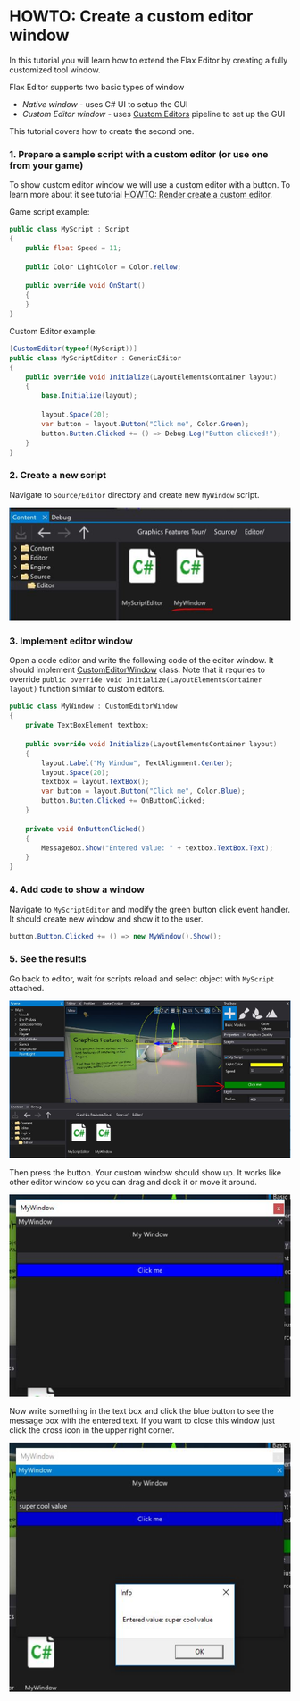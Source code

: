 # HOWTO: Create a custom editor window

In this tutorial you will learn how to extend the Flax Editor by creating a fully customized tool window.

Flax Editor supports two basic types of window
* *Native window* - uses C# UI to setup the GUI
* *Custom Editor window* - uses [Custom Editors](../custom-editors/index.md) pipeline to set up the GUI

This tutorial covers how to create the second one.

### 1. Prepare a sample script with a custom editor (or use one from your game)

To show custom editor window we will use a custom editor with a button.
To learn more about it see tutorial [HOWTO: Render create a custom editor](custom-editor.md).

Game script example:

```cs
public class MyScript : Script
{
    public float Speed = 11;

    public Color LightColor = Color.Yellow;

    public override void OnStart()
    {
    }
}
```

Custom Editor example:

```cs
[CustomEditor(typeof(MyScript))]
public class MyScriptEditor : GenericEditor
{
    public override void Initialize(LayoutElementsContainer layout)
    {
        base.Initialize(layout);

        layout.Space(20);
        var button = layout.Button("Click me", Color.Green);
        button.Button.Clicked += () => Debug.Log("Button clicked!");
    }
}
```

### 2. Create a new script

Navigate to `Source/Editor` directory and create new `MyWindow` script.

![Tutorial](media/custom-window-tutorial-1.jpg)

### 3. Implement editor window

Open a code editor and write the following code of the editor window. It should implement [CustomEditorWindow](https://docs.flaxengine.com/api/FlaxEditor.CustomEditorWindow.html) class. Note that it requries to override `public override void Initialize(LayoutElementsContainer layout)` function similar to custom editors.

```cs
public class MyWindow : CustomEditorWindow
{
	private TextBoxElement textbox;

	public override void Initialize(LayoutElementsContainer layout)
	{
		layout.Label("My Window", TextAlignment.Center);
		layout.Space(20);
		textbox = layout.TextBox();
		var button = layout.Button("Click me", Color.Blue);
		button.Button.Clicked += OnButtonClicked;
	}

	private void OnButtonClicked()
	{
		MessageBox.Show("Entered value: " + textbox.TextBox.Text);
	}
}
```

### 4. Add code to show a window

Navigate to `MyScriptEditor` and modify the green button click event handler. It should create new window and show it to the user.

```cs
button.Button.Clicked += () => new MyWindow().Show();
```

### 5. See the results

Go back to editor, wait for scripts reload and select object with `MyScript` attached.

![Tutorial](media/custom-window-tutorial-2.jpg)

Then press the button. Your custom window should show up. It works like other editor window so you can drag and dock it or move it around.

![Tutorial](media/custom-window-tutorial-3.jpg)

Now write something in the text box and click the blue button to see the message box with the entered text. If you want to close this window just click the cross icon in the upper right corner.

![Tutorial](media/custom-window-tutorial-4.jpg)




